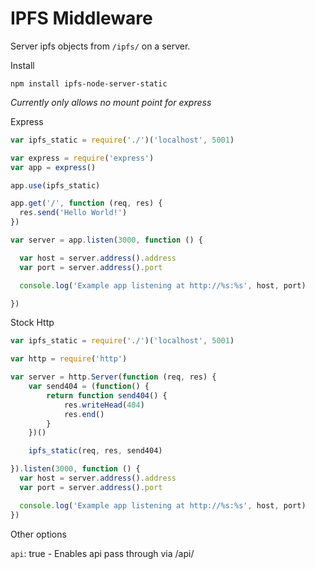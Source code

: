 IPFS Middleware
===============

Server ipfs objects from `/ipfs/` on a server.

Install
```
npm install ipfs-node-server-static
```

*Currently only allows no mount point for express*

Express
```javascript
var ipfs_static = require('./')('localhost', 5001)

var express = require('express')
var app = express()

app.use(ipfs_static)

app.get('/', function (req, res) {
  res.send('Hello World!')
})

var server = app.listen(3000, function () {

  var host = server.address().address
  var port = server.address().port

  console.log('Example app listening at http://%s:%s', host, port)

})
```

Stock Http
```javascript
var ipfs_static = require('./')('localhost', 5001)

var http = require('http')

var server = http.Server(function (req, res) {
	var send404 = (function() {
		return function send404() {
			res.writeHead(404)
			res.end()
		}
	})()

	ipfs_static(req, res, send404) 

}).listen(3000, function () { 
  var host = server.address().address
  var port = server.address().port

  console.log('Example app listening at http://%s:%s', host, port)
})
```

Other options

`api`: true - Enables api pass through via /api/
